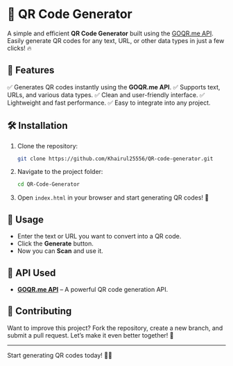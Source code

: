 # 🚀 QR Code Generator

A simple and efficient **QR Code Generator** built using the [GOQR.me API](https://goqr.me/api/). Easily generate QR codes for any text, URL, or other data types in just a few clicks! 🔥

## 🎯 Features

✅ Generates QR codes instantly using the **GOQR.me API**.
✅ Supports text, URLs, and various data types.
✅ Clean and user-friendly interface.
✅ Lightweight and fast performance.
✅ Easy to integrate into any project.

## 🛠 Installation

1. Clone the repository:
   ```sh
   git clone https://github.com/Khairul25556/QR-code-generator.git
   ```
2. Navigate to the project folder:
   ```sh
   cd QR-Code-Generator
   ```
3. Open `index.html` in your browser and start generating QR codes! 🎉

## 🚀 Usage

- Enter the text or URL you want to convert into a QR code.
- Click the **Generate** button.
- Now you can **Scan** and use it.

## 🔗 API Used

- **[GOQR.me API](https://goqr.me/api/)** – A powerful QR code generation API.

## 🤝 Contributing

Want to improve this project? Fork the repository, create a new branch, and submit a pull request. Let’s make it even better together! 🚀


---


Start generating QR codes today! 📱🔗

